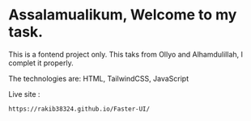# Assalamualikum,  Welcome to my task.
This is a fontend project only. This taks from Ollyo and Alhamdulillah, I complet it properly.

The technologies are:
HTML, TailwindCSS, JavaScript

Live site : 
```
https://rakib38324.github.io/Faster-UI/
```
